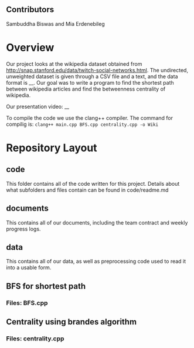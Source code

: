 
## Contributors
Sambuddha Biswas and Mia Erdenebileg

# Overview

Our project looks at the wikipedia dataset obtained from http://snap.stanford.edu/data/twitch-social-networks.html. The undirected, unweighted dataset is given through a CSV file and a text, and the data format is __. Our goal was to write a program to find the shortest path between wikipedia articles and find the betweenness centrality of wikipedia.

Our presentation video: __

To compile the code we use the clang++ compiler. The command for compilig is:
``` clang++ main.cpp BFS.cpp centrality.cpp -o Wiki ```

# Repository Layout

## code
This folder contains all of the code written for this project. Details about what subfolders and files contain can be found in code/readme.md

## documents
This contains all of our documents, including the team contract and weekly progress logs. 

## data
This contains all of our data, as well as preprocessing code used to read it into a usable form. 

## BFS for shortest path

### Files: BFS.cpp

## Centrality using brandes algorithm 

### Files: centrality.cpp
